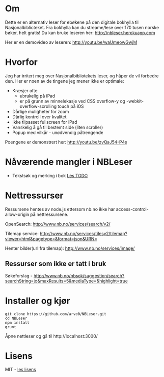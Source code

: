 Om
==
Dette er en alternativ leser for ebøkene på den digitale bokhylla til Nasjonalbiblioteket. Fra bokhylla kan du streame/lese over 170 tusen norske bøker, helt gratis! Du kan bruke leseren her: http://nbleser.herokuapp.com

Her er en demovideo av leseren: http://youtu.be/waUmeowGwjM

Hvorfor
=======
Jeg har irritert meg over Nasjonalbibliotekets leser, og håper de vil forbedre den. Her er noen av de tingene jeg mener ikke er optimale:

* Kræsjer ofte 
    - ubrukelig på iPad 
    - er på grunn av minnelekasje ved CSS overflow-y og -webkit-overflow-scrolling touch på iOS
* Dårlige muligheter for zoom
* Dårlig kontroll over kvalitet
* Ikke tilpasset fullscreen for iPad
* Vanskelig å gå til bestemt side (liten scroller)
* Popup med vilkår - unødvendig påtrengende

Poengene er demonstrert her: http://youtu.be/zvQaJ54-P4s

# Nåværende mangler i NBLeser
* Tekstsøk og merking i bok
[Les TODO](TODO.md)

# Nettressurser
Ressursene hentes av node.js ettersom nb.no ikke har access-control-allow-origin på nettressursene.

OpenSearch:
http://www.nb.no/services/search/v2/

Tilemap service:
http://www.nb.no/services/tilesv2/tilemap?viewer=html&pagetype=&format=json&URN=

Henter bilder(url fra tilemap):
http://www.nb.no/services/image/

## Ressurser som ikke er tatt i bruk
Søkeforslag - http://www.nb.no/nbsok/suggestion/search?searchString=jo&maxResults=5&mediaType=&highlight=true

# Installer og kjør
```
git clone https://github.com/arve0/NBLeser.git
cd NBLeser
npm install
grunt
```
Åpne nettleser og gå til http://localhost:3000/

# Lisens
MIT - [les lisens](LICENSE.md)
